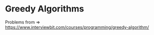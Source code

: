 # Greedy Algorithms

Problems from => https://www.interviewbit.com/courses/programming/greedy-algorithm/
